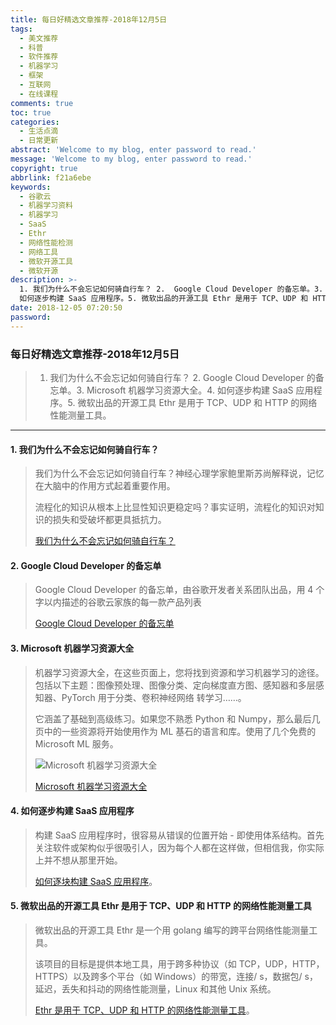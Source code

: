 ```yaml
---
title: 每日好精选文章推荐-2018年12月5日
tags:
  - 美文推荐
  - 科普
  - 软件推荐
  - 机器学习
  - 框架
  - 互联网
  - 在线课程
comments: true
toc: true
categories:
  - 生活点滴
  - 日常更新
abstract: 'Welcome to my blog, enter password to read.'
message: 'Welcome to my blog, enter password to read.'
copyright: true
abbrlink: f21a6ebe
keywords:
  - 谷歌云
  - 机器学习资料
  - 机器学习
  - SaaS
  - Ethr
  - 网络性能检测
  - 网络工具
  - 微软开源工具
  - 微软开源
description: >-
  1. 我们为什么不会忘记如何骑自行车？ 2.  Google Cloud Developer 的备忘单。3. Microsoft 机器学习资源大全。4.
  如何逐步构建 SaaS 应用程序。5. 微软出品的开源工具 Ethr 是用于 TCP、UDP 和 HTTP 的网络性能测量工具。
date: 2018-12-05 07:20:50
password:
---
```

<script type="text/javascript" src="/js/src/bai.js"></script>

### 每日好精选文章推荐-2018年12月5日
>  1. 我们为什么不会忘记如何骑自行车？ 2.  Google Cloud Developer 的备忘单。3. Microsoft 机器学习资源大全。4. 如何逐步构建 SaaS 应用程序。5. 微软出品的开源工具 Ethr 是用于 TCP、UDP 和 HTTP 的网络性能测量工具。

---

#### 1. 我们为什么不会忘记如何骑自行车？
> 我们为什么不会忘记如何骑自行车？神经心理学家鲍里斯苏尚解释说，记忆在大脑中的作用方式起着重要作用。
> 
> 流程化的知识从根本上比显性知识更稳定吗？事实证明，流程化的知识对知识的损失和受破坏都更具抵抗力。
> 
> [我们为什么不会忘记如何骑自行车？](https://www.scientificamerican.com/article/why-dont-we-forget-how-to-ride-a-bike/)

#### 2. Google Cloud Developer 的备忘单
> Google Cloud Developer 的备忘单，由谷歌开发者关系团队出品，用 4 个字以内描述的谷歌云家族的每一款产品列表
>
> [Google Cloud Developer 的备忘单](https://github.com/gregsramblings/google-cloud-4-words)

#### 3. Microsoft 机器学习资源大全
> 机器学习资源大全，在这些页面上，您将找到资源和学习机器学习的途径。包括以下主题：图像预处理、图像分类、定向梯度直方图、感知器和多层感知器、PyTorch 用于分类、卷积神经网络
转学习……。
> 
> 它涵盖了基础到高级练习。如果您不熟悉 Python 和 Numpy，那么最后几页中的一些资源将开始使用作为 ML 基石的语言和库。使用了几个免费的 Microsoft ML 服务。
> 
> ![Microsoft 机器学习资源大全](https://ws1.sinaimg.cn/large/006tNbRwgy1fxvgz2qj4ij30j60g6q3r.jpg)
> 
> [Microsoft 机器学习资源大全](https://rheartpython.github.io/navigating-ml/)

#### 4. 如何逐步构建 SaaS 应用程序
> 构建 SaaS 应用程序时，很容易从错误的位置开始 - 即使用体系结构。首先关注软件或架构似乎很吸引人，因为每个人都在这样做，但相信我，你实际上并不想从那里开始。
>
> [如何逐块构建 SaaS 应用程序](https://blog.sentry.io/2018/11/14/how-to-build-saas-application)。

#### 5. 微软出品的开源工具 Ethr 是用于 TCP、UDP 和 HTTP 的网络性能测量工具
>  微软出品的开源工具 Ethr 是一个用 golang 编写的跨平台网络性能测量工具。
>  
>  该项目的目标是提供本地工具，用于跨多种协议（如 TCP，UDP，HTTP，HTTPS）以及跨多个平台（如 Windows）的带宽，连接/ s，数据包/ s，延迟，丢失和抖动的网络性能测量，Linux 和其他 Unix 系统。
>
> [Ethr 是用于 TCP、UDP 和 HTTP 的网络性能测量工具](https://github.com/Microsoft/ethr)。




